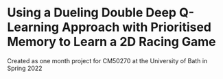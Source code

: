 # Using a Dueling Double Deep Q-Learning Approach with Prioritised Memory to Learn a 2D Racing Game

Created as one month project for CM50270 at the University of Bath in Spring 2022
